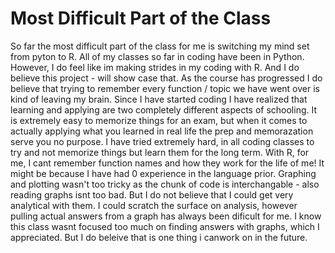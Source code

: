 # Most Difficult Part of the Class

So far the most difficult part of the class for me is switching my mind set from pyton to R. All of my classes so far in coding have been in Python. However, I do feel like im making strides in my coding with R. And I do believe this project - will show case that. As the course has progressed I do believe that trying to remember every function / topic we have went over is kind of leaving my brain. Since I have started coding I have realized that learning and applying are two completely different aspects of schooling. It is extremely easy to memorize things for an exam, but when it comes to actually applying what you learned in real life the prep and memorazation serve you no purpose. I have tried extremely hard, in all coding classes to try and not memorize things but learn them for the long term. With R, for me, I cant remember function names and how they work for the life of me! It might be because I have had 0 experience in the language prior. Graphing and plotting wasn't too tricky as the chunk of code is interchangable - also reading graphs isnt too bad. But I do not believe that I could get very analytical with them. I could scratch the surface on analysis, however pulling actual answers from a graph has always been dificult for me. I know this class wasnt focused too much on finding answers with graphs, which I appreciated. But I do beleive that is one thing i canwork on in the future.
